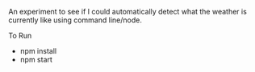 An experiment to see if I could automatically detect what the weather is currently like using command line/node.

To Run

- npm install
- npm start